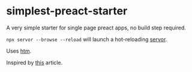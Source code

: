 # simplest-preact-starter
A very simple starter for single page preact apps, no build step required.

`npx servor --browse --reload` will launch a hot-reloading [servor](https://github.com/lukejacksonn/servor).


Uses [htm](https://www.npmjs.com/package/htm).

Inspired by [this](https://formidable.com/blog/2019/no-build-step/) article.
